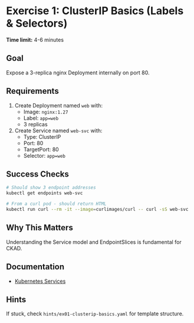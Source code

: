 # Exercise 1: ClusterIP Basics (Labels & Selectors)

**Time limit:** 4-6 minutes

## Goal
Expose a 3-replica nginx Deployment internally on port 80.

## Requirements
1. Create Deployment named `web` with:
   - Image: `nginx:1.27`
   - Label: `app=web`
   - 3 replicas
2. Create Service named `web-svc` with:
   - Type: ClusterIP
   - Port: 80
   - TargetPort: 80
   - Selector: `app=web`

## Success Checks
```bash
# Should show 3 endpoint addresses
kubectl get endpoints web-svc

# From a curl pod - should return HTML
kubectl run curl --rm -it --image=curlimages/curl -- curl -sS web-svc
```

## Why This Matters
Understanding the Service model and EndpointSlices is fundamental for CKAD.

## Documentation
- [Kubernetes Services](https://kubernetes.io/docs/concepts/services-networking/service/)

## Hints
If stuck, check `hints/ex01-clusterip-basics.yaml` for template structure.
